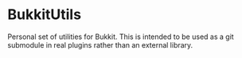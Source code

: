 BukkitUtils
=============

Personal set of utilities for Bukkit.
This is intended to be used as a git submodule in real plugins rather than an external library.